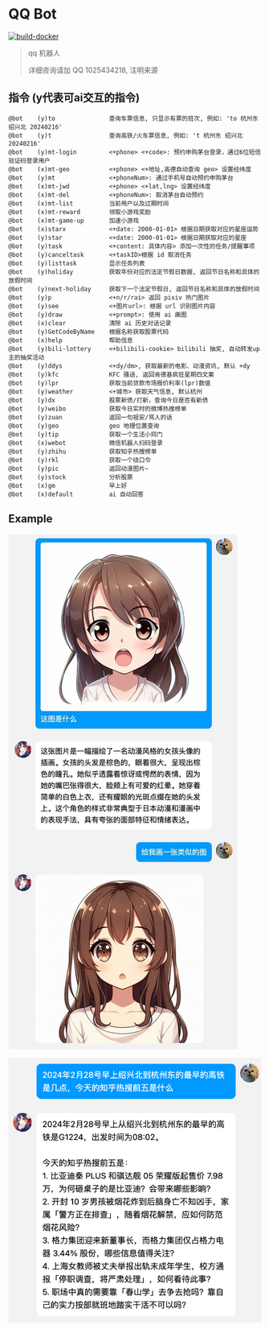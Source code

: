 
# QQ Bot

[![build-docker](https://github.com/Lick-Dog-Club/qq-bot/actions/workflows/build.yaml/badge.svg)](https://github.com/Lick-Dog-Club/qq-bot/actions/workflows/build.yaml)

> qq 机器人
>
> 详细咨询请加 QQ 1025434218, 注明来源

## 指令 (y代表可ai交互的指令)

```text
@bot	(y)to           	查询车票信息, 只显示有票的班次, 例如: 'to 杭州东 绍兴北 20240216'
@bot	(y)t            	查询高铁/火车票信息, 例如: 't 杭州东 绍兴北 20240216'
@bot	(y)mt-login     	<+phone> <+code>: 预约申购茅台登录，通过6位短信验证码登录用户
@bot	(x)mt-geo       	<+phone> <+地址,高德自动查询 geo> 设置经纬度
@bot	(y)mt           	<+phoneNum>: 通过手机号自动预约申购茅台
@bot	(x)mt-jwd       	<+phone> <+lat,lng> 设置经纬度
@bot	(x)mt-del       	<+phoneNum>: 取消茅台自动预约
@bot	(x)mt-list      	当前用户以及过期时间
@bot	(x)mt-reward    	领取小游戏奖励
@bot	(x)mt-game-up   	加速小游戏
@bot	(x)starx        	<+date: 2000-01-01> 根据日期获取对应的星座运势
@bot	(y)star         	<+date: 2000-01-01> 根据日期获取对应的星座
@bot	(y)task         	<+content: 具体内容> 添加一次性的任务/提醒事项
@bot	(y)canceltask   	<+taskID>根据 id 取消任务
@bot	(y)listtask     	显示任务列表
@bot	(y)holiday      	获取年份对应的法定节假日数据, 返回节日名称和具体的放假时间
@bot	(y)next-holiday 	获取下一个法定节假日, 返回节日名称和具体的放假时间
@bot	(y)p            	<+n/r/rai> 返回 pixiv 热门图片
@bot	(y)see          	<+图片url>: 根据 url 识别图片内容
@bot	(y)draw         	<+prompt>: 使用 ai 画图
@bot	(x)clear        	清除 ai 历史对话记录
@bot	(y)GetCodeByName	根据名称获取股票代码
@bot	(x)help         	帮助信息
@bot	(y)bili-lottery 	<+bilibili-cookie> bilibili 抽奖, 自动转发up主的抽奖活动
@bot	(y)ddys         	<+dy/dm>, 获取最新的电影、动漫资讯, 默认 +dy
@bot	(y)kfc          	KFC 骚话, 返回肯德基疯狂星期四文案
@bot	(y)lpr          	获取当前贷款市场报价利率(lpr)数值
@bot	(y)weather      	<+城市> 获取天气信息, 默认杭州
@bot	(y)dx           	股票新债/打新，查询今日是否有新债
@bot	(y)weibo        	获取今日实时的微博热搜榜单
@bot	(y)zuan         	返回一句祖安/骂人的话
@bot	(y)geo          	geo 地理位置查询
@bot	(y)tip          	获取一个生活小窍门
@bot	(x)webot        	微信机器人扫码登录
@bot	(y)zhihu        	获取知乎热搜榜单
@bot	(y)rkl          	获取一个绕口令
@bot	(y)pic          	返回动漫图片~
@bot	(y)stock        	分析股票
@bot	(x)gm           	早上好
@bot	(x)default      	ai 自动回答
```

## Example

![识图+画图](./images/seedraw.jpg)

![车票+热搜](./images/2.png)
